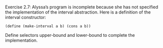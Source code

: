 Exercise 2.7: Alyssa’s program is incomplete because she has not specified the implementation of the interval abstraction. Here is a definition of the interval constructor:

```
(define (make-interval a b) (cons a b))
```

Define selectors upper-bound and lower-bound to complete the implementation.